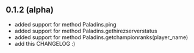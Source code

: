 ## 0.1.2 (alpha)

- added support for method Paladins.ping
- added support for method Paladins.gethirezserverstatus
- added support for method Paladins.getchampionranks(player_name)
- add this CHANGELOG :)
